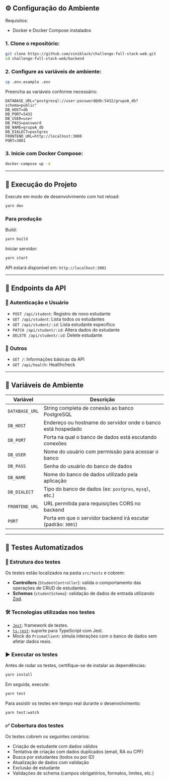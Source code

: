 ## ⚙️ Configuração do Ambiente

Requisitos:

- Docker e Docker Compose instalados

### 1. Clone o repositório:

```bash
git clone https://github.com/viniblack/challenge-full-stack-web.git
cd challenge-full-stack-web/backend
```

### 2. Configure as variáveis de ambiente:

```bash
cp .env.example .env
```

Preencha as variáveis conforme necessário:

```env
DATABASE_URL="postgresql://user:password@db:5432/grupoA_db?schema=public"
DB_HOST=db
DB_PORT=5432
DB_USER=user
DB_PASS=password
DB_NAME=grupoA_db
DB_DIALECT=postgres
FRONTEND_URL=http://localhost:3000
PORT=3001
```

### 3. Inicie com Docker Compose:

```bash
docker-compose up -d
```

---

## 🧪 Execução do Projeto

Execute em modo de desenvolvimento com hot reload:

```bash
yarn dev
```

### Para produção

Build:

```bash
yarn build
```

Iniciar servidor:

```bash
yarn start
```

API estará disponível em: `http://localhost:3001`

---

## 📡 Endpoints da API

### 👤 Autenticação e Usuário

- `POST /api/student`: Registro de novo estudante
- `GET /api/student`: Lista todos os estudantes
- `GET /api/student/:id`: Lista estudante especifico
- `PATCH /api/student/:id`: Altera dados do estudante
- `DELETE /api/student/:id`: Delete estudante

### 🔧 Outros

- `GET /`: Informações básicas da API
- `GET /api/health`: Healthcheck

---

## 🔐 Variáveis de Ambiente

| Variável       | Descrição                                                    |
| -------------- | ------------------------------------------------------------ |
| `DATABASE_URL` | String completa de conexão ao banco PostgreSQL               |
| `DB_HOST`      | Endereço ou hostname do servidor onde o banco está hospedado |
| `DB_PORT`      | Porta na qual o banco de dados está escutando conexões       |
| `DB_USER`      | Nome do usuário com permissão para acessar o banco           |
| `DB_PASS`      | Senha do usuário do banco de dados                           |
| `DB_NAME`      | Nome do banco de dados utilizado pela aplicação              |
| `DB_DIALECT`   | Tipo do banco de dados (ex: `postgres`, `mysql`, etc.)       |
| `FRONTEND_URL` | URL permitida para requisições CORS no backend               |
| `PORT`         | Porta em que o servidor backend irá escutar (padrão: `3001`) |

---

## 🧪 Testes Automatizados

### 📁 Estrutura dos testes

Os testes estão localizados na pasta `src/tests` e cobrem:

- **Controllers** (`StudentController`): valida o comportamento das operações de CRUD de estudantes.
- **Schemas** (`studentSchema`): validação de dados de entrada utilizando [Zod](https://zod.dev/).

### 🛠 Tecnologias utilizadas nos testes

- [`Jest`](https://jestjs.io/): framework de testes.
- [`ts-jest`](https://kulshekhar.github.io/ts-jest/): suporte para TypeScript com Jest.
- Mock do `PrismaClient`: simula interações com o banco de dados sem afetar dados reais.

### ▶️ Executar os testes

Antes de rodar os testes, certifique-se de instalar as dependências:

```bash
yarn install
```

Em seguida, execute:

```bash
yarn test
```

Para assistir os testes em tempo real durante o desenvolvimento:

```bash
yarn test:watch
```

### ✅ Cobertura dos testes

Os testes cobrem os seguintes cenários:

- Criação de estudante com dados válidos
- Tentativa de criação com dados duplicados (email, RA ou CPF)
- Busca por estudantes (todos ou por ID)
- Atualização de dados com validação
- Exclusão de estudante
- Validações de schema (campos obrigatórios, formatos, limites, etc.)
